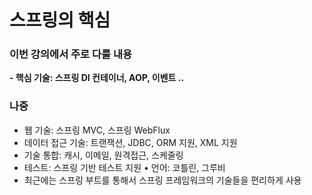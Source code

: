 # 스프링의 핵심

### 이번 강의에서 주로 다룰 내용
**- 핵심 기술: 스프링 DI 컨테이너, AOP, 이벤트 ..**
### 나중
- 웹 기술: 스프링 MVC, 스프링 WebFlux
- 데이터 접근 기술: 트랜잭션, JDBC, ORM 지원, XML 지원
- 기술 통합: 캐시, 이메일, 원격접근, 스케줄링 
- 테스트: 스프링 기반 테스트 지원 • 언어: 코틀린, 그루비 
- 최근에는 스프링 부트를 통해서 스프링 프레임워크의 기술들을 편리하게 사용